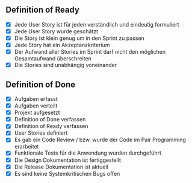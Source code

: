 ## Definition of Ready
- [x] Jede User Story ist für jeden verständlich und eindeutig formuliert
- [x] Jede User Story wurde geschätzt
- [x] Die Story ist klein genug um in den Sprint zu passen
- [x] Jede Story hat ein Akzeptanzkriterium
- [x] Der Aufwand aller Stories im Sprint darf nicht den möglichen Gesamtaufwand überschreiten
- [x] Die Stories sind unabhängig voneinander

## Definition of Done
- [x] Aufgaben erfasst
- [x] Aufgaben verteilt
- [x] Projekt aufgesetzt
- [x] Definition of Done verfassen
- [x] Definition of Ready verfassen
- [x] User Stories definiert
- [x] Es gab ein Code Review / bzw. wurde der Code im Pair Programming erarbeitet
- [x] Funktionale Tests für die Anwendung wurden durchgeführt
- [x] Die Design Dokumentation ist fertiggestellt
- [x] Die Release Dokumentation ist aktuell
- [x] Es sind keine Systemkritischen Bugs offen
